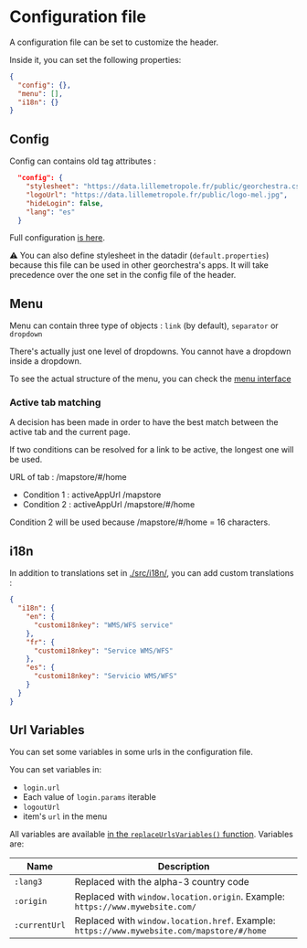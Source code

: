 # Configuration file

A configuration file can be set to customize the header. 

Inside it, you can set the following properties:
```json
{
  "config": {},
  "menu": [],
  "i18n": {}
}
```

## Config

Config can contains old tag attributes :
```json
  "config": {
    "stylesheet": "https://data.lillemetropole.fr/public/georchestra.css",
    "logoUrl": "https://data.lillemetropole.fr/public/logo-mel.jpg",
    "hideLogin": false,
    "lang": "es"
  }
```

Full configuration [is here](./src/config-interfaces.ts#L32-L53).

:warning: You can also define stylesheet in the datadir (`default.properties`) because this file can be used in other georchestra's apps. It will take precedence over the one set in the config file of the header.

## Menu

Menu can contain three type of objects : `link` (by default), `separator` or `dropdown`

There's actually just one level of dropdowns. You cannot have a dropdown inside a dropdown.

To see the actual structure of the menu, you can check the [menu interface](./src/default-config.json)

### Active tab matching 

A decision has been made in order to have the best match between the active tab and the current page. 

If two conditions can be resolved for a link to be active, the longest one will be used.

URL of tab : /mapstore/#/home

- Condition 1 : activeAppUrl /mapstore 
- Condition 2 : activeAppUrl /mapstore/#/home

Condition 2 will be used because /mapstore/#/home = 16 characters.


## i18n

In addition to translations set in [./src/i18n/](./src/i18n/), you can add custom translations : 
```json
{
  "i18n": {
    "en": {
      "customi18nkey": "WMS/WFS service"
    },
    "fr": {
      "customi18nkey": "Service WMS/WFS"
    },
    "es": {
      "customi18nkey": "Servicio WMS/WFS"
    }
  }
}
```

## Url Variables

You can set some variables in some urls in the configuration file.

You can set variables in: 
- `login.url`
- Each value of `login.params` iterable
- `logoutUrl`
- item's `url` in the menu

All variables are available [in the `replaceUrlsVariables()` function](./src/header.ce.vue#L60).
Variables are:

| Name | Description                                                                                |
|------|--------------------------------------------------------------------------------------------|
| `:lang3` | Replaced with the alpha-3 country code                                                     |
| `:origin` | Replaced with `window.location.origin`. Example: `https://www.mywebsite.com/`              |
| `:currentUrl` | Replaced with `window.location.href`. Example: `https://www.mywebsite.com/mapstore/#/home` |